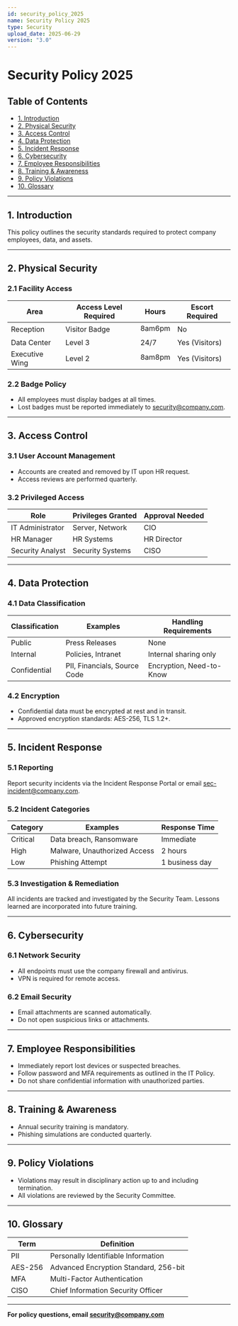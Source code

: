 ```yaml
---
id: security_policy_2025
name: Security Policy 2025
type: Security
upload_date: 2025-06-29
version: "3.0"
---
```


# Security Policy 2025

## Table of Contents

- [1. Introduction](#introduction)
- [2. Physical Security](#physical-security)
- [3. Access Control](#access-control)
- [4. Data Protection](#data-protection)
- [5. Incident Response](#incident-response)
- [6. Cybersecurity](#cybersecurity)
- [7. Employee Responsibilities](#employee-responsibilities)
- [8. Training & Awareness](#training--awareness)
- [9. Policy Violations](#policy-violations)
- [10. Glossary](#glossary)

---

## 1. Introduction

This policy outlines the security standards required to protect company employees, data, and assets.

---

## 2. Physical Security

### 2.1 Facility Access

| Area           | Access Level Required | Hours           | Escort Required |
|----------------|----------------------|-----------------|-----------------|
| Reception      | Visitor Badge        | 8am6pm         | No              |
| Data Center    | Level 3              | 24/7            | Yes (Visitors)  |
| Executive Wing | Level 2              | 8am8pm         | Yes (Visitors)  |

### 2.2 Badge Policy

- All employees must display badges at all times.
- Lost badges must be reported immediately to security@company.com.

---

## 3. Access Control

### 3.1 User Account Management

- Accounts are created and removed by IT upon HR request.
- Access reviews are performed quarterly.

### 3.2 Privileged Access

| Role               | Privileges Granted      | Approval Needed       |
|--------------------|------------------------|----------------------|
| IT Administrator   | Server, Network        | CIO                  |
| HR Manager         | HR Systems             | HR Director          |
| Security Analyst   | Security Systems       | CISO                 |

---

## 4. Data Protection

### 4.1 Data Classification

| Classification | Examples                      | Handling Requirements     |
|----------------|------------------------------|--------------------------|
| Public         | Press Releases               | None                     |
| Internal       | Policies, Intranet           | Internal sharing only    |
| Confidential   | PII, Financials, Source Code | Encryption, Need-to-Know |

### 4.2 Encryption

- Confidential data must be encrypted at rest and in transit.
- Approved encryption standards: AES-256, TLS 1.2+.

---

## 5. Incident Response

### 5.1 Reporting

Report security incidents via the Incident Response Portal or email sec-incident@company.com.

### 5.2 Incident Categories

| Category      | Examples                     | Response Time    |
|---------------|-----------------------------|------------------|
| Critical      | Data breach, Ransomware      | Immediate        |
| High          | Malware, Unauthorized Access | 2 hours          |
| Low           | Phishing Attempt             | 1 business day   |

### 5.3 Investigation & Remediation

All incidents are tracked and investigated by the Security Team. Lessons learned are incorporated into future training.

---

## 6. Cybersecurity

### 6.1 Network Security

- All endpoints must use the company firewall and antivirus.
- VPN is required for remote access.

### 6.2 Email Security

- Email attachments are scanned automatically.
- Do not open suspicious links or attachments.

---

## 7. Employee Responsibilities

- Immediately report lost devices or suspected breaches.
- Follow password and MFA requirements as outlined in the IT Policy.
- Do not share confidential information with unauthorized parties.

---

## 8. Training & Awareness

- Annual security training is mandatory.
- Phishing simulations are conducted quarterly.

---

## 9. Policy Violations

- Violations may result in disciplinary action up to and including termination.
- All violations are reviewed by the Security Committee.

---

## 10. Glossary

| Term         | Definition                                  |
|--------------|---------------------------------------------|
| PII          | Personally Identifiable Information         |
| AES-256      | Advanced Encryption Standard, 256-bit       |
| MFA          | Multi-Factor Authentication                 |
| CISO         | Chief Information Security Officer          |

---

**For policy questions, email security@company.com**